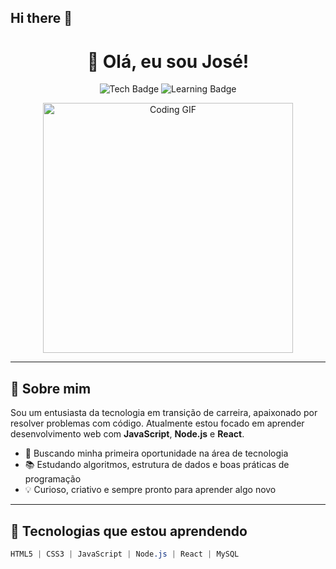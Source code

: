 ## Hi there 👋

<!--<!-- README.md -->

<h1 align="center">👋 Olá, eu sou José!</h1>

<p align="center">
  <img src="https://img.shields.io/badge/Desenvolvedor%20Web-HTML%20%7C%20CSS%20%7C%20JS-blue" alt="Tech Badge">
  <img src="https://img.shields.io/badge/Aprendendo-Node.js%20%7C%20React-green" alt="Learning Badge">
</p>

<div align="center">
  <img src="https://media.giphy.com/media/qgQUggAC3Pfv687qPC/giphy.gif" width="400" alt="Coding GIF">
</div>

---

## 🧠 Sobre mim

Sou um entusiasta da tecnologia em transição de carreira, apaixonado por resolver problemas com código. Atualmente estou focado em aprender desenvolvimento web com **JavaScript**, **Node.js** e **React**.

- 🎯 Buscando minha primeira oportunidade na área de tecnologia  
- 📚 Estudando algoritmos, estrutura de dados e boas práticas de programação  
- 💡 Curioso, criativo e sempre pronto para aprender algo novo  

---

## 🚀 Tecnologias que estou aprendendo

```css
HTML5 | CSS3 | JavaScript | Node.js | React | MySQL


